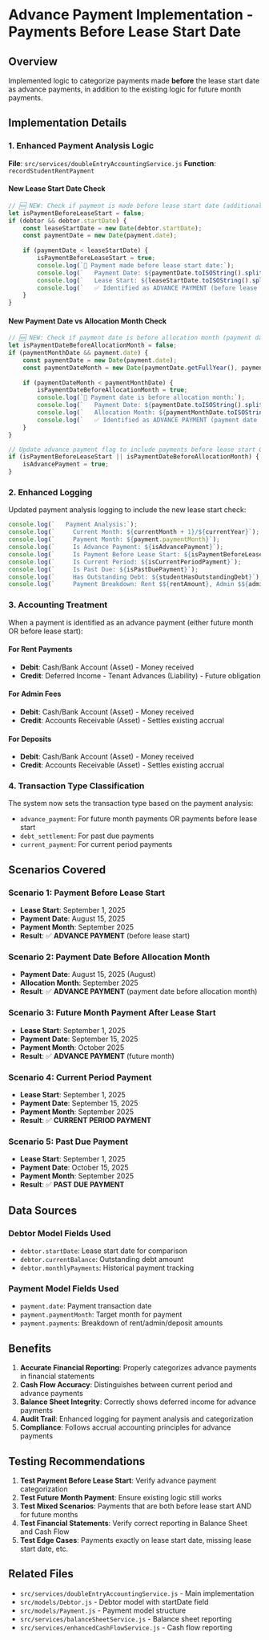 # Advance Payment Implementation - Payments Before Lease Start Date

## Overview
Implemented logic to categorize payments made **before** the lease start date as advance payments, in addition to the existing logic for future month payments.

## Implementation Details

### 1. Enhanced Payment Analysis Logic
**File**: `src/services/doubleEntryAccountingService.js`
**Function**: `recordStudentRentPayment`

#### New Lease Start Date Check
```javascript
// 🆕 NEW: Check if payment is made before lease start date (additional advance payment rule)
let isPaymentBeforeLeaseStart = false;
if (debtor && debtor.startDate) {
    const leaseStartDate = new Date(debtor.startDate);
    const paymentDate = new Date(payment.date);
    
    if (paymentDate < leaseStartDate) {
        isPaymentBeforeLeaseStart = true;
        console.log(`📅 Payment made before lease start date:`);
        console.log(`   Payment Date: ${paymentDate.toISOString().split('T')[0]}`);
        console.log(`   Lease Start: ${leaseStartDate.toISOString().split('T')[0]}`);
        console.log(`   ✅ Identified as ADVANCE PAYMENT (before lease start)`);
    }
}
```

#### New Payment Date vs Allocation Month Check
```javascript
// 🆕 NEW: Check if payment date is before allocation month (payment date vs allocation month)
let isPaymentDateBeforeAllocationMonth = false;
if (paymentMonthDate && payment.date) {
    const paymentDate = new Date(payment.date);
    const paymentDateMonth = new Date(paymentDate.getFullYear(), paymentDate.getMonth(), 1);
    
    if (paymentDateMonth < paymentMonthDate) {
        isPaymentDateBeforeAllocationMonth = true;
        console.log(`📅 Payment date is before allocation month:`);
        console.log(`   Payment Date: ${paymentDate.toISOString().split('T')[0]} (Month: ${paymentDate.getMonth() + 1}/${paymentDate.getFullYear()})`);
        console.log(`   Allocation Month: ${paymentMonthDate.toISOString().split('T')[0]} (Month: ${paymentMonthDate.getMonth() + 1}/${paymentMonthDate.getFullYear()})`);
        console.log(`   ✅ Identified as ADVANCE PAYMENT (payment date before allocation month)`);
    }
}

// Update advance payment flag to include payments before lease start OR payment date before allocation month
if (isPaymentBeforeLeaseStart || isPaymentDateBeforeAllocationMonth) {
    isAdvancePayment = true;
}
```

### 2. Enhanced Logging
Updated payment analysis logging to include the new lease start check:
```javascript
console.log(`   Payment Analysis:`);
console.log(`     Current Month: ${currentMonth + 1}/${currentYear}`);
console.log(`     Payment Month: ${payment.paymentMonth}`);
console.log(`     Is Advance Payment: ${isAdvancePayment}`);
console.log(`     Is Payment Before Lease Start: ${isPaymentBeforeLeaseStart}`);
console.log(`     Is Current Period: ${isCurrentPeriodPayment}`);
console.log(`     Is Past Due: ${isPastDuePayment}`);
console.log(`     Has Outstanding Debt: ${studentHasOutstandingDebt}`);
console.log(`     Payment Breakdown: Rent $${rentAmount}, Admin $${adminAmount}, Deposit $${depositAmount}`);
```

### 3. Accounting Treatment
When a payment is identified as an advance payment (either future month OR before lease start):

#### For Rent Payments
- **Debit**: Cash/Bank Account (Asset) - Money received
- **Credit**: Deferred Income - Tenant Advances (Liability) - Future obligation

#### For Admin Fees
- **Debit**: Cash/Bank Account (Asset) - Money received  
- **Credit**: Accounts Receivable (Asset) - Settles existing accrual

#### For Deposits
- **Debit**: Cash/Bank Account (Asset) - Money received
- **Credit**: Accounts Receivable (Asset) - Settles existing accrual

### 4. Transaction Type Classification
The system now sets the transaction type based on the payment analysis:
- `advance_payment`: For future month payments OR payments before lease start
- `debt_settlement`: For past due payments
- `current_payment`: For current period payments

## Scenarios Covered

### Scenario 1: Payment Before Lease Start
- **Lease Start**: September 1, 2025
- **Payment Date**: August 15, 2025
- **Payment Month**: September 2025
- **Result**: ✅ **ADVANCE PAYMENT** (before lease start)

### Scenario 2: Payment Date Before Allocation Month
- **Payment Date**: August 15, 2025 (August)
- **Allocation Month**: September 2025
- **Result**: ✅ **ADVANCE PAYMENT** (payment date before allocation month)

### Scenario 3: Future Month Payment After Lease Start
- **Lease Start**: September 1, 2025
- **Payment Date**: September 15, 2025
- **Payment Month**: October 2025
- **Result**: ✅ **ADVANCE PAYMENT** (future month)

### Scenario 4: Current Period Payment
- **Lease Start**: September 1, 2025
- **Payment Date**: September 15, 2025
- **Payment Month**: September 2025
- **Result**: ✅ **CURRENT PERIOD PAYMENT**

### Scenario 5: Past Due Payment
- **Lease Start**: September 1, 2025
- **Payment Date**: October 15, 2025
- **Payment Month**: September 2025
- **Result**: ✅ **PAST DUE PAYMENT**

## Data Sources

### Debtor Model Fields Used
- `debtor.startDate`: Lease start date for comparison
- `debtor.currentBalance`: Outstanding debt amount
- `debtor.monthlyPayments`: Historical payment tracking

### Payment Model Fields Used
- `payment.date`: Payment transaction date
- `payment.paymentMonth`: Target month for payment
- `payment.payments`: Breakdown of rent/admin/deposit amounts

## Benefits

1. **Accurate Financial Reporting**: Properly categorizes advance payments in financial statements
2. **Cash Flow Accuracy**: Distinguishes between current period and advance payments
3. **Balance Sheet Integrity**: Correctly shows deferred income for advance payments
4. **Audit Trail**: Enhanced logging for payment analysis and categorization
5. **Compliance**: Follows accrual accounting principles for advance payments

## Testing Recommendations

1. **Test Payment Before Lease Start**: Verify advance payment categorization
2. **Test Future Month Payment**: Ensure existing logic still works
3. **Test Mixed Scenarios**: Payments that are both before lease start AND for future months
4. **Test Financial Statements**: Verify correct reporting in Balance Sheet and Cash Flow
5. **Test Edge Cases**: Payments exactly on lease start date, missing lease start date, etc.

## Related Files
- `src/services/doubleEntryAccountingService.js` - Main implementation
- `src/models/Debtor.js` - Debtor model with startDate field
- `src/models/Payment.js` - Payment model structure
- `src/services/balanceSheetService.js` - Balance sheet reporting
- `src/services/enhancedCashFlowService.js` - Cash flow reporting

